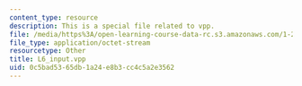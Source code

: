 ```yaml
---
content_type: resource
description: This is a special file related to vpp.
file: /media/https%3A/open-learning-course-data-rc.s3.amazonaws.com/1-264j-database-internet-and-systems-integration-technologies-fall-2013/0c5bad5365db1a24e8b3cc4c5a2e3562_L6_input.vpp
file_type: application/octet-stream
resourcetype: Other
title: L6_input.vpp
uid: 0c5bad53-65db-1a24-e8b3-cc4c5a2e3562
---
```

